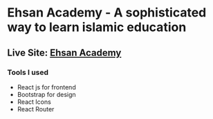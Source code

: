 # Ehsan Academy - A sophisticated way to learn islamic education

## Live Site: [Ehsan Academy](https://ehsan-academy.netlify.app/)

### Tools I used
* React js for frontend
* Bootstrap for design
* React Icons
* React Router